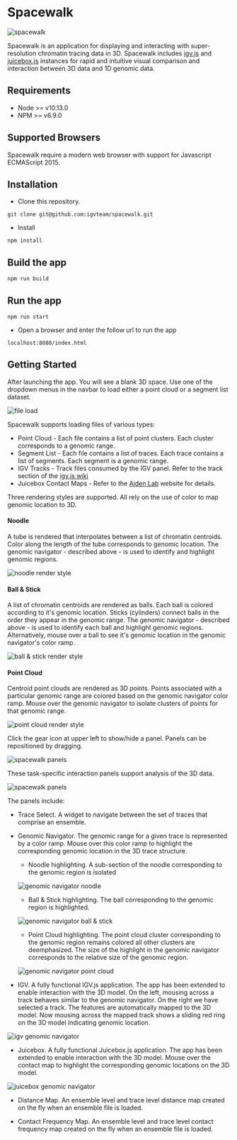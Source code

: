 # Spacewalk

![spacewalk](readme_img/spacewalk-screenshot.png)

Spacewalk is an application for displaying and interacting with super-resolution chromatin tracing data in 3D. 
Spacewalk includes [igv.js](https://github.com/igvteam/igv.js) and [juicebox.js](https://github.com/igvteam/juicebox.js) 
instances for rapid and intuitive visual comparison and interaction between 3D data and 1D genomic data.

## Requirements
- Node >= v10.13.0
- NPM >= v6.9.0

## Supported Browsers

Spacewalk require a modern web browser with support for Javascript ECMAScript 2015.

## Installation
* Clone this repository.
````
git clone git@github.com:igvteam/spacewalk.git
````
* Install
````
npm install
````
## Build the app
````
npm run build
````
## Run the app
````
npm run start
````
* Open a browser and enter the follow url to run the app
````
localhost:8080/index.html
````

## Getting Started
After launching the app. You will see a blank 3D space. Use one of the dropdown menus in the navbar to load either a point cloud or a segment list dataset.

![file load](readme_img/spacewalk-file-load.png)

Spacewalk supports loading files of various types:
- Point Cloud - Each file contains a list of point clusters. Each cluster corresponds to a genomic range.
- Segment List - Each file contains a list of traces. Each trace contains a list of segments. Each segment is a genomic range.
- IGV Tracks - Track files consumed by the IGV panel. Refer to the track section of the [igv.js wiki](https://github.com/igvteam/igv.js/wiki/Tracks-2.0)
- Juicebox Contact Maps - Refer to the [Aiden Lab](http://www.aidenlab.org/index.html) website for details.

Three rendering styles are supported. All rely on the use of color to map genomic location to 3D.

#### Noodle

A tube is rendered that interpolates between a list of chromatin centroids. Color along the length of the tube corresponds to genomic location. 
The genomic navigator - described above - is used to identify and highlight genomic regions.

![noodle render style](readme_img/render-style-noodle.png)

#### Ball & Stick

A list of chromatin centroids are rendered as balls. Each ball is colored according to it's genomic location. Sticks (cylinders) connect balls in the order they appear in the genomic range.
The genomic navigator - described above - is used to identify each ball and highlight genomic regions. 
Alternatively, mouse over a ball to see it's genomic location in the genomic navigator's color ramp.

![ball & stick render style](readme_img/render-style-ball-stick.png)

#### Point Cloud
Centroid point clouds are rendered as 3D points. Points associated with a particular genomic range are colored based on the genomic navigator color ramp.
Mouse over the genomic navigator to isolate clusters of points for that genomic range. 

![point cloud render style](readme_img/render-style-point-cloud.png)


Click the gear icon at upper left to show/hide a panel. Panels can be repositioned by dragging. 

![spacewalk panels](readme_img/spacewalk-gear-icon-and-panel.png)
 
 These task-specific interaction panels support analysis of the 3D data. 
 
![spacewalk panels](readme_img/spacewalk-panels-screenshot.png)

The panels include:
- Trace Select. A widget to navigate between the set of traces that comprise an ensemble.

- Genomic Navigator. The genomic range for a given trace is represented by a color ramp.
Mouse over this color ramp to highlight the corresponding genomic location in the 3D trace structure.

    - Noodle highlighting. A sub-section of the noodle corresponding to the genomic region is isolated

    ![genomic navigator noodle](readme_img/spacewalk-genomic-navigator-noodle.png)

    - Ball & Stick highlighting. The ball corresponding to the genomic region is highlighted.

    ![genomic navigator ball & stick](readme_img/spacewalk-genomic-navigator-ball-stick.png)

    - Point Cloud highlighting. The point cloud cluster corresponding to the genomic region remains colored all other
    clusters are deemphasized. The size of the highlight in the genomic navigator corresponds to the relative size of
    the genomic region.

    ![genomic navigator point cloud](readme_img/spacewalk-genomic-navigator-point-cloud.png)

- IGV. A fully functional IGV.js application. The app has been extended to enable interaction with the 3D model.
On the left, mousing across a track behaves similar to the genomic navigator. On the right we have selected a track. The
features are automatically mapped to the 3D model. Now mousing across the mapped track shows a sliding red ring on the 3D
model indicating genomic location.

![igv genomic navigator](readme_img/spacewalk-igv-genomic-navigation.png)

- Juicebox. A fully functional Juicebox.js application. The app has been extended to enable interaction with the 3D model.
Mouse over the contact map to highlight the corresponding genomic locations on the 3D model.

![juicebox genomic navigator](readme_img/spacewalk-juicebox-genomic-navigation.png)

- Distance Map. An ensemble level and trace level distance map created on the fly when an ensemble file is loaded.

- Contact Frequency Map. An ensemble level and trace level contact frequency map created on the fly when an ensemble file is loaded.

